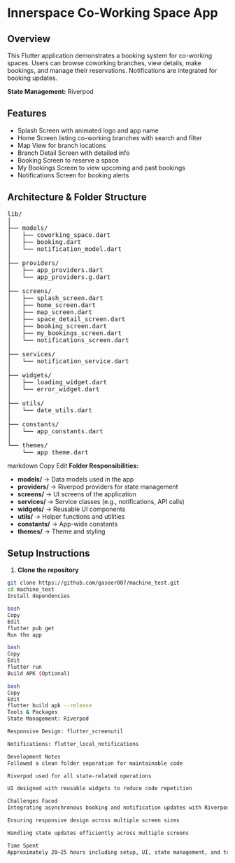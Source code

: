 # Innerspace Co-Working Space App

## Overview
This Flutter application demonstrates a booking system for co-working spaces. Users can browse coworking branches, view details, make bookings, and manage their reservations. Notifications are integrated for booking updates.

**State Management:** Riverpod

## Features
- Splash Screen with animated logo and app name  
- Home Screen listing co-working branches with search and filter  
- Map View for branch locations  
- Branch Detail Screen with detailed info  
- Booking Screen to reserve a space  
- My Bookings Screen to view upcoming and past bookings  
- Notifications Screen for booking alerts  

## Architecture & Folder Structure
<div class="folder-structure">
<pre>
lib/
│
├── models/
│   ├── coworking_space.dart
│   ├── booking.dart
│   └── notification_model.dart
│
├── providers/
│   ├── app_providers.dart
│   └── app_providers.g.dart
│
├── screens/
│   ├── splash_screen.dart
│   ├── home_screen.dart
│   ├── map_screen.dart
│   ├── space_detail_screen.dart
│   ├── booking_screen.dart
│   ├── my_bookings_screen.dart
│   └── notifications_screen.dart
│
├── services/
│   └── notification_service.dart
│
├── widgets/
│   ├── loading_widget.dart
│   └── error_widget.dart
│
├── utils/
│   └── date_utils.dart
│
├── constants/
│   └── app_constants.dart
│
└── themes/
    └── app_theme.dart
</pre>
</div>

markdown
Copy
Edit
**Folder Responsibilities:**  
- **models/** → Data models used in the app  
- **providers/** → Riverpod providers for state management  
- **screens/** → UI screens of the application  
- **services/** → Service classes (e.g., notifications, API calls)  
- **widgets/** → Reusable UI components  
- **utils/** → Helper functions and utilities  
- **constants/** → App-wide constants  
- **themes/** → Theme and styling  

## Setup Instructions
1. **Clone the repository**  
```bash
git clone https://github.com/gaseer007/machine_test.git
cd machine_test
Install dependencies

bash
Copy
Edit
flutter pub get
Run the app

bash
Copy
Edit
flutter run
Build APK (Optional)

bash
Copy
Edit
flutter build apk --release
Tools & Packages
State Management: Riverpod

Responsive Design: flutter_screenutil

Notifications: flutter_local_notifications

Development Notes
Followed a clean folder separation for maintainable code

Riverpod used for all state-related operations

UI designed with reusable widgets to reduce code repetition

Challenges Faced
Integrating asynchronous booking and notification updates with Riverpod

Ensuring responsive design across multiple screen sizes

Handling state updates efficiently across multiple screens

Time Spent
Approximately 20–25 hours including setup, UI, state management, and testing.


